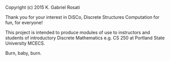 Copyright (c) 2015 K. Gabriel Rosati

Thank you for your interest in DiSCo, Discrete Structures Computation for fun, for everyone!

This project is intended to produce modules of use to instructors and students of
introductory Discrete Mathematics e.g. CS 250 at Portland State University MCECS.

Burn, baby, burn.
